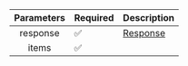 | Parameters | Required           | Description             |
|:----------:|--------------------|-------------------------|
|  response  | :white_check_mark: | [Response](Response.md) |
|   items    | :white_check_mark: |   |